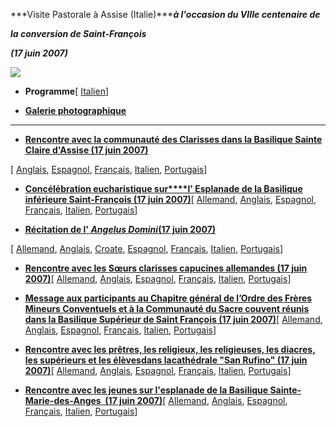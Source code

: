 ***Visite Pastorale à Assise (Italie)******à l'occasion du VIIIe centenaire de***

***la conversion de Saint-François***

***(17 juin 2007)***

![](/content/dam/benedict-xvi/images/travels/2007/assisi-2007.jpg)

- **Programme**\[ [Italien](/content/benedict-xvi/it/travels/2007/documents/trav_ben-xvi_assisi-program_20070617.html)\]


- **[Galerie photographique](http://www.vatican.va/news_services/liturgy/photogallery/2007/17062007/index.html)**


* * *

- **[Rencontre avec la communauté des Clarisses dans la Basilique Sainte Claire d'Assise (17 juin 2007)](/content/benedict-xvi/fr/speeches/2007/june/documents/hf_ben-xvi_spe_20070617_clarisse-assisi.html)**

\[ [Anglais](/content/benedict-xvi/en/speeches/2007/june/documents/hf_ben-xvi_spe_20070617_clarisse-assisi.html), [Espagnol](/content/benedict-xvi/es/speeches/2007/june/documents/hf_ben-xvi_spe_20070617_clarisse-assisi.html), [Français](/content/benedict-xvi/fr/speeches/2007/june/documents/hf_ben-xvi_spe_20070617_clarisse-assisi.html), [Italien](/content/benedict-xvi/it/speeches/2007/june/documents/hf_ben-xvi_spe_20070617_clarisse-assisi.html), [Portugais](/content/benedict-xvi/pt/speeches/2007/june/documents/hf_ben-xvi_spe_20070617_clarisse-assisi.html)\]


- [**Concélébration eucharistique sur****l' Esplanade de la Basilique inférieure Saint-François (17 juin 2007)**](/content/benedict-xvi/fr/homilies/2007/documents/hf_ben-xvi_hom_20070617_assisi.html)\[ [Allemand](/content/benedict-xvi/de/homilies/2007/documents/hf_ben-xvi_hom_20070617_assisi.html), [Anglais](/content/benedict-xvi/en/homilies/2007/documents/hf_ben-xvi_hom_20070617_assisi.html), [Espagnol](/content/benedict-xvi/es/homilies/2007/documents/hf_ben-xvi_hom_20070617_assisi.html), [Français](/content/benedict-xvi/fr/homilies/2007/documents/hf_ben-xvi_hom_20070617_assisi.html), [Italien](/content/benedict-xvi/it/homilies/2007/documents/hf_ben-xvi_hom_20070617_assisi.html), [Portugais](/content/benedict-xvi/pt/homilies/2007/documents/hf_ben-xvi_hom_20070617_assisi.html)\]


- **[Récitation de l' *Angelus Domini*(17 juin 2007)](/content/benedict-xvi/fr/angelus/2007/documents/hf_ben-xvi_ang_20070617_assisi.html)**

\[ [Allemand](/content/benedict-xvi/de/angelus/2007/documents/hf_ben-xvi_ang_20070617_assisi.html), [Anglais](/content/benedict-xvi/en/angelus/2007/documents/hf_ben-xvi_ang_20070617_assisi.html), [Croate](/content/benedict-xvi/hr/angelus/2007/documents/hf_ben-xvi_ang_20070617_assisi.html), [Espagnol](/content/benedict-xvi/es/angelus/2007/documents/hf_ben-xvi_ang_20070617_assisi.html), [Français](/content/benedict-xvi/fr/angelus/2007/documents/hf_ben-xvi_ang_20070617_assisi.html), [Italien](/content/benedict-xvi/it/angelus/2007/documents/hf_ben-xvi_ang_20070617_assisi.html), [Portugais](/content/benedict-xvi/pt/angelus/2007/documents/hf_ben-xvi_ang_20070617_assisi.html)\]


- **[Rencontre avec les Sœurs clarisses capucines allemandes (17 juin 2007)](/content/benedict-xvi/fr/speeches/2007/june/documents/hf_ben-xvi_spe_20070617_cappuccine-assisi.html)**\[ [Allemand](/content/benedict-xvi/de/speeches/2007/june/documents/hf_ben-xvi_spe_20070617_cappuccine-assisi.html), [Anglais](/content/benedict-xvi/en/speeches/2007/june/documents/hf_ben-xvi_spe_20070617_cappuccine-assisi.html), [Espagnol](/content/benedict-xvi/es/speeches/2007/june/documents/hf_ben-xvi_spe_20070617_cappuccine-assisi.html), [Français](/content/benedict-xvi/fr/speeches/2007/june/documents/hf_ben-xvi_spe_20070617_cappuccine-assisi.html), [Italien](/content/benedict-xvi/it/speeches/2007/june/documents/hf_ben-xvi_spe_20070617_cappuccine-assisi.html), [Portugais](/content/benedict-xvi/pt/speeches/2007/june/documents/hf_ben-xvi_spe_20070617_cappuccine-assisi.html)\]


- **[Message aux participants au Chapitre général de l’Ordre des Frères Mineurs Conventuels et à la Communauté du Sacre couvent réunis dans la Basilique Supérieur de Saint François (17 juin 2007)](/content/benedict-xvi/fr/messages/pont-messages/2007/documents/hf_ben-xvi_mes_20070617_message-assisi.html)**\[ [Allemand](/content/benedict-xvi/de/messages/pont-messages/2007/documents/hf_ben-xvi_mes_20070617_message-assisi.html), [Anglais](/content/benedict-xvi/en/messages/pont-messages/2007/documents/hf_ben-xvi_mes_20070617_message-assisi.html), [Espagnol](/content/benedict-xvi/es/messages/pont-messages/2007/documents/hf_ben-xvi_mes_20070617_message-assisi.html), [Français](/content/benedict-xvi/fr/messages/pont-messages/2007/documents/hf_ben-xvi_mes_20070617_message-assisi.html), [Italien](/content/benedict-xvi/it/messages/pont-messages/2007/documents/hf_ben-xvi_mes_20070617_message-assisi.html), [Portugais](/content/benedict-xvi/pt/messages/pont-messages/2007/documents/hf_ben-xvi_mes_20070617_message-assisi.html)\]

- [**Rencontre avec les prêtres, les religieux, les religieuses, les diacres, les supérieurs et les élèves****dans la****cathédrale "San Rufino" (17 juin 2007)**](/content/benedict-xvi/fr/speeches/2007/june/documents/hf_ben-xvi_spe_20070617_clero-assisi.html)\[ [Allemand](/content/benedict-xvi/de/speeches/2007/june/documents/hf_ben-xvi_spe_20070617_clero-assisi.html), [Anglais](/content/benedict-xvi/en/speeches/2007/june/documents/hf_ben-xvi_spe_20070617_clero-assisi.html), [Espagnol](/content/benedict-xvi/es/speeches/2007/june/documents/hf_ben-xvi_spe_20070617_clero-assisi.html), [Français](/content/benedict-xvi/fr/speeches/2007/june/documents/hf_ben-xvi_spe_20070617_clero-assisi.html), [Italien](/content/benedict-xvi/it/speeches/2007/june/documents/hf_ben-xvi_spe_20070617_clero-assisi.html), [Portugais](/content/benedict-xvi/pt/speeches/2007/june/documents/hf_ben-xvi_spe_20070617_clero-assisi.html)\]


- **[Rencontre avec les jeunes sur l'esplanade de la Basilique Sainte-Marie-des-Anges  (17 juin 2007)](/content/benedict-xvi/fr/speeches/2007/june/documents/hf_ben-xvi_spe_20070617_giovani-assisi.html)**\[ [Allemand](/content/benedict-xvi/de/speeches/2007/june/documents/hf_ben-xvi_spe_20070617_giovani-assisi.html), [Anglais](/content/benedict-xvi/en/speeches/2007/june/documents/hf_ben-xvi_spe_20070617_giovani-assisi.html), [Espagnol](/content/benedict-xvi/es/speeches/2007/june/documents/hf_ben-xvi_spe_20070617_giovani-assisi.html), [Français](/content/benedict-xvi/fr/speeches/2007/june/documents/hf_ben-xvi_spe_20070617_giovani-assisi.html), [Italien](/content/benedict-xvi/it/speeches/2007/june/documents/hf_ben-xvi_spe_20070617_giovani-assisi.html), [Portugais](/content/benedict-xvi/pt/speeches/2007/june/documents/hf_ben-xvi_spe_20070617_giovani-assisi.html)\]